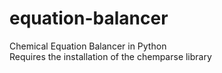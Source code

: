 # equation-balancer
Chemical Equation Balancer in Python\
Requires the installation of the chemparse library
